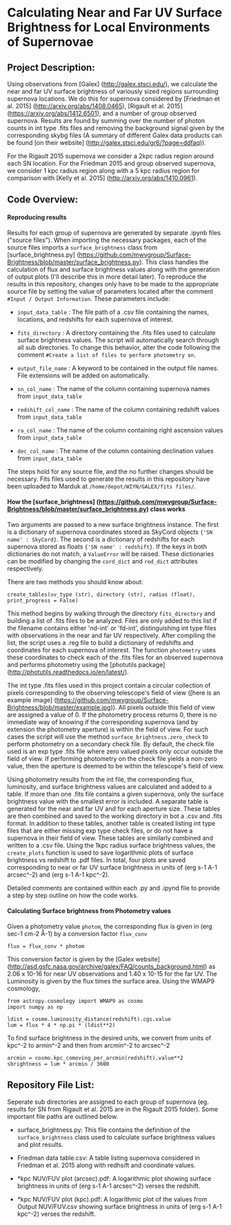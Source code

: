 # Calculating Near and Far UV Surface Brightness for Local Environments of Supernovae

## Project Description:

Using observations from [Galex] (http://galex.stsci.edu/), we calculate the near and far UV surface brightness of variously sized regions surrounding supernova locations. We do this for supernova considered by [Friedman et al. 2015] (http://arxiv.org/abs/1408.0465), [Rigault et al. 2015] (https://arxiv.org/abs/1412.6501), and a number of group observed supernova. Results are found by summing over the number of photon counts in int type .fits files and removing the background signal given by the corresponding skybg files (A summary of different Galex data products can be found [on their website] (http://galex.stsci.edu/gr6/?page=ddfaq)).

For the Rigault 2015 supernova we consider a 2kpc radius region around each SN location. For the Friedman 2015 and group observed supernova, we consider 1 kpc radius region along with a 5 kpc radius region for comparison with [Kelly et al. 2015] (http://arxiv.org/abs/1410.0961).

## Code Overview:

#### Reproducing results

Results for each group of supernova are generated by separate .ipynb files ("source files"). When importing the necessary packages, each of the source files imports a `surface_brightness` class from [surface_brightness.py] (https://github.com/mwvgroup/Surface-Brightness/blob/master/surface_brightness.py). This class handles the calculation of flux and surface brightness values along with the generation of output plots (I'll describe this in more detail later). To reproduce the results in this repository, changes only have to be made to the appropriate source file by setting the value of parameters located after the comment `#Input / Output Information`. These parameters include:

* `input_data_table` : The file path of a .csv file containing the names, locations, and redshifts for each supernova of interest.

* `fits_directory` : A directory containing the .fits files used to calculate surface brightness values. The script will automatically search through all sub directories. To change this behavior, alter the code following the comment `#Create a list of files to perform photometry on`.

* `output_file_name` : A keyword to be contained in the output file names. File extensions will be added on automatically.

* `sn_col_name` : The name of the column containing supernova names from `input_data_table` 
* `redshift_col_name` : The name of the column containing redshift values from `input_data_table` 
* `ra_col_name` : The name of the column containing right ascension values from `input_data_table` 
* `dec_col_name` : The name of the column containing declination values from `input_data_table` 

The steps hold for any source file, and the no further changes should be necessary. Fits files used to generate the results in this repository have been uploaded to Marduk at `/home/depot/WIYN/GALEX/fits files/`.

#### How the [surface_brightness] (https://github.com/mwvgroup/Surface-Brightness/blob/master/surface_brightness.py) class works

Two arguments are passed to a new surface brightness instance. The first is a dictionary of supernova coordinates stored as SkyCord objects `{'SN name' : SkyCord}`. The second is a dictionary of redshifts for each supernova stored as floats `{'SN name' : redshift}`. If the keys in both dictionaries do not match, a `ValueError` will be raised. These dictionaries can be modified by changing the `cord_dict` and `red_dict` attributes respectively.

There are two methods you should know about:

`create_tables(uv_type (str), directory (str), radius (float), print_progress = False)` 

This method begins by walking through the directory `fits_directory` and building a list of .fits files to be analyzed. Files are only added to this list if the filename contains either 'nd-int' or 'fd-int', distinguishing int type files with observations in the near and far UV respectively. After compiling the list, the script uses a .reg file to build a dictionary of redshifts and coordinates for each supernova of interest. The function `photometry` uses these coordinates to check each of the .fits files for an observed supernova and performs photometry using the [photutils package] (http://photutils.readthedocs.io/en/latest/).

The int type .fits files used in this project contain a circular collection of pixels corresponding to the observing telescope's field of view ([here is an example image] (https://github.com/mwvgroup/Surface-Brightness/blob/master/example.jpg)). All pixels outside this field of view are assigned a value of 0. If the photometry process returns 0, there is no immediate way of knowing if the corresponding supernova (and by extension the photometry aperture) is within the field of view. For such cases the script will use the method `surface_brightness.zero_check` to perform photometry on a secondary check file. By default, the check file used is an exp type .fits file where zero valued pixels only occur outside the field of view. If performing photometry on the check file yields a non-zero value, then the aperture is deemed to be within the telescope's field of view.

Using photometry results from the int file, the corresponding flux, luminosity, and surface brightness values are calculated and added to a table. If more than one .fits file contains a given supernova, only the surface brightness value with the smallest error is included. A separate table is generated for the near and far UV and for each aperture size. These tables are then combined and saved to the working directory in bot a .csv and .fits format. In addition to these tables, another table is created listing int type files that are either missing exp type check files, or do not have a supernova in their field of view. These tables are similarly combined and written to a .csv file. Using the 1kpc radius surface brightness values, the `create_plots` function is used to save logarithmic plots of surface brightness vs redshift to .pdf files. In total, four plots are saved corresponding to near or far UV surface brightness in units of (erg s-1 A-1 arcsec^-2) and (erg s-1 A-1 kpc^-2).

Detailed comments are contained within each .py and .ipynd file to provide a step by step outline on how the code works.

#### Calculating Surface brightness from Photometry values

Given a photometry value `photom`, the corresponding flux is given in (erg sec-1 cm-2 Å-1) by a conversion factor `flux_conv`

    flux = flux_conv * photom 

This conversion factor is given by the [Galex website] (http://asd.gsfc.nasa.gov/archive/galex/FAQ/counts_background.html) as  2.06 x 10-16 for near UV observations and 1.40 x 10-15 for the far UV. The Luminosity is given by the flux times the surface area.
Using the WMAP9 cosmology, 

    from astropy.cosmology import WMAP9 as cosmo
    import numpy as np
    
    ldist = cosmo.luminosity_distance(redshift).cgs.value
    lum = flux * 4 * np.pi * (ldist**2) 
    
To find surface brightness in the desired units, we convert from units of kpc^-2 to armin^-2 and then from arcmin^-2 to arcsec^-2

    arcmin = cosmo.kpc_comoving_per_arcmin(redshift).value**2 
    sbrightness = lum * arcmin / 3600

## Repository File List:

Seperate sub directories are assigned to each group of supernova (eg. results for SN from Rigault et al. 2015 are in the Rigault 2015 folder). Some important file paths are outlined below.

* surface_brightness.py: This file contains the definition of the `surface_brightness` class used to calculate surface brightness values and plot results.

* Friedman data table.csv: A table listing supernova considered in Friedman et al. 2015 along with redhsift and coordinate values.

* *kpc NUV/FUV plot (arcsec).pdf: A logarithmic plot showing surface brightness in units of (erg s-1 A-1 arcsec^-2) verses the redshift.

* *kpc NUV/FUV plot (kpc).pdf: A logarithmic plot of the values from Output NUV/FUV.csv showing surface brightness in units of (erg s-1 A-1 kpc^-2) verses the redshift.
